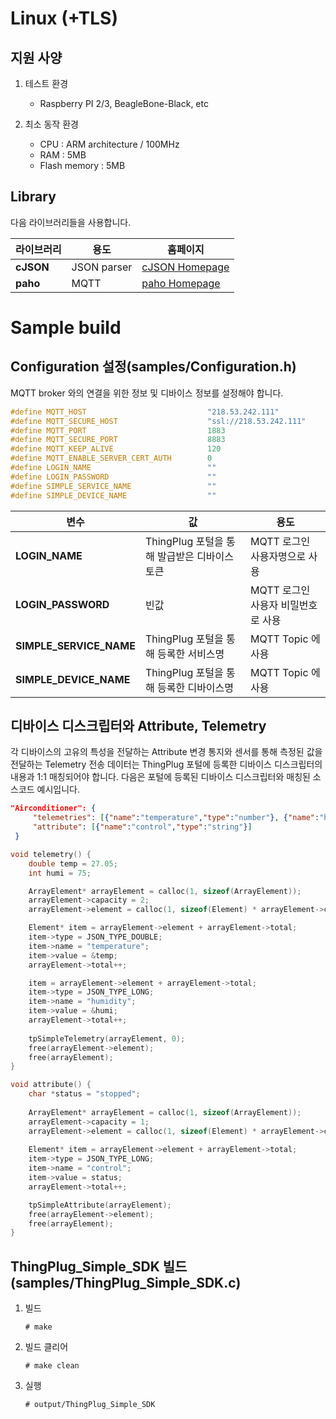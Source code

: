 Linux (+TLS)
===

지원 사양
---
1. 테스트 환경
	+ Raspberry PI 2/3, BeagleBone-Black, etc 

2. 최소 동작 환경
	+ CPU : ARM architecture / 100MHz
	+ RAM : 5MB
	+ Flash memory : 5MB

Library
---
다음 라이브러리들을 사용합니다.

라이브러리 | 용도 | 홈페이지
------------ | ------------- | -------------
__cJSON__ | JSON parser | [cJSON Homepage](https://github.com/DaveGamble/cJSON)
__paho__ | MQTT | [paho Homepage](https://eclipse.org/paho/)

Sample build
===

Configuration 설정(samples/Configuration.h)
---
MQTT broker 와의 연결을 위한 정보 및 디바이스 정보를 설정해야 합니다.
```c
#define MQTT_HOST                           "218.53.242.111"
#define MQTT_SECURE_HOST                    "ssl://218.53.242.111"
#define MQTT_PORT                           1883
#define MQTT_SECURE_PORT                    8883						
#define MQTT_KEEP_ALIVE                     120
#define MQTT_ENABLE_SERVER_CERT_AUTH        0
#define LOGIN_NAME                          ""
#define LOGIN_PASSWORD                      ""
#define SIMPLE_SERVICE_NAME                 ""
#define SIMPLE_DEVICE_NAME                  ""
```

변수 | 값 | 용도 
------------ | ------------- | -------------
__LOGIN_NAME__ | ThingPlug 포털을 통해 발급받은 디바이스 토큰 | MQTT 로그인 사용자명으로 사용
__LOGIN_PASSWORD__ | 빈값 | MQTT 로그인 사용자 비밀번호로 사용
__SIMPLE_SERVICE_NAME__ | ThingPlug 포털을 통해 등록한 서비스명 | MQTT Topic 에 사용
__SIMPLE_DEVICE_NAME__ | ThingPlug 포털을 통해 등록한 디바이스명 | MQTT Topic 에 사용


디바이스 디스크립터와 Attribute, Telemetry
---
각 디바이스의 고유의 특성을 전달하는 Attribute 변경 통지와 센서를 통해 측정된 값을 전달하는 Telemetry 전송 데이터는 ThingPlug 포털에 등록한 디바이스 디스크립터의 내용과 1:1 매칭되어야 합니다.
다음은 포털에 등록된 디바이스 디스크립터와 매칭된 소스코드 예시입니다.

```json
"Airconditioner": {
     "telemetries": [{"name":"temperature","type":"number"}, {"name":"humidity","type":"int"}],
     "attribute": [{"name":"control","type":"string"}]
 }
```

```c
void telemetry() {
	double temp = 27.05;
	int humi = 75;

    ArrayElement* arrayElement = calloc(1, sizeof(ArrayElement));    
    arrayElement->capacity = 2;
    arrayElement->element = calloc(1, sizeof(Element) * arrayElement->capacity);

    Element* item = arrayElement->element + arrayElement->total;
    item->type = JSON_TYPE_DOUBLE;
    item->name = "temperature";	
    item->value = &temp;
    arrayElement->total++;

    item = arrayElement->element + arrayElement->total;
    item->type = JSON_TYPE_LONG;
    item->name = "humidity";
    item->value = &humi;
    arrayElement->total++;
    
    tpSimpleTelemetry(arrayElement, 0);
    free(arrayElement->element);
    free(arrayElement);
}

void attribute() {
	char *status = "stopped";
	
    ArrayElement* arrayElement = calloc(1, sizeof(ArrayElement));    
    arrayElement->capacity = 1;
    arrayElement->element = calloc(1, sizeof(Element) * arrayElement->capacity);
    
    Element* item = arrayElement->element + arrayElement->total;
    item->type = JSON_TYPE_LONG;
    item->name = "control";
    item->value = status;
    arrayElement->total++;

    tpSimpleAttribute(arrayElement);
    free(arrayElement->element);
    free(arrayElement);
}

```

ThingPlug_Simple_SDK 빌드(samples/ThingPlug_Simple_SDK.c)
---
1. 빌드

	```
	# make
	```
	
2. 빌드 클리어

	```
	# make clean
	```
	
3. 실행

	```
	# output/ThingPlug_Simple_SDK
	```
	
